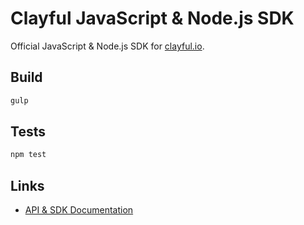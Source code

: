 # Clayful JavaScript & Node.js SDK

Official JavaScript & Node.js SDK for [clayful.io](https://clayful.io).

## Build

```sh
gulp
```

## Tests

```sh
npm test
```

## Links

- [API & SDK Documentation](https://dev.clayful.io)